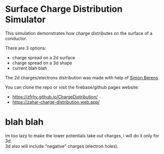 # Surface Charge Distribution Simulator

This simulation demonstrates how charge distributes on the surface of a conductor.  

There are 3 options:
- charge spread on a 2d surface
- charge spread on a 3d shape
- current blah blah

The 2d charges/electrons distribution was made with help of [Simon Berens](https://github.com/SimonBerens/ChargeDistribution).

You can clone the repo or visit the firebase/github pages website:
- https://zfrhv.github.io/ChargeDistribution/
- https://zahar-charge-distribution.web.app/

# blah blah  
im too lazy to make the lower potentials take out charges, i will do it only for 3d.  
3d also will include "negative" charges (electron holes).  